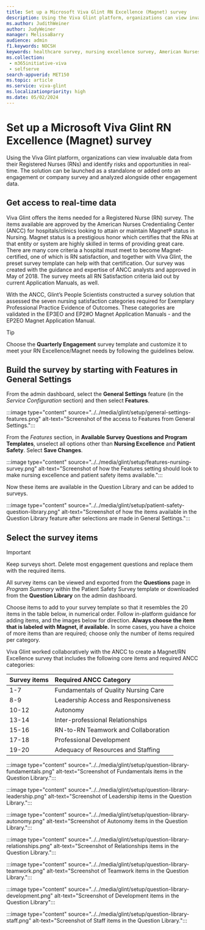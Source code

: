 ```yaml
---
title: Set up a Microsoft Viva Glint RN Excellence (Magnet) survey
description: Using the Viva Glint platform, organizations can view invaluable data from their RNs and identify risks and opportunities in real-time.
ms.author: JudithWeiner
author: JudyWeiner
manager: MelissaBarry
audience: admin
f1.keywords: NOCSH
keywords: healthcare survey, nursing excellence survey, American Nurses Credentialing Center, Magneet
ms.collection: 
 - m365initiative-viva
 - selfserve
search-appverid: MET150
ms.topic: article
ms.service: viva-glint
ms.localizationpriority: high
ms.date: 05/02/2024
---
```


# Set up a Microsoft Viva Glint RN Excellence (Magnet) survey

Using the Viva Glint platform, organizations can view invaluable data from their Registered Nurses (RNs) and identify risks and opportunities in real-time. The solution can be launched as a standalone or added onto an engagement or company survey and analyzed alongside other engagement data.

## Get access to real-time data

Viva Glint offers the items needed for a Registered Nurse (RN) survey. The items available are approved by the American Nurses Credentialing Center (ANCC) for hospitals/clinics looking to attain or maintain Magnet® status in Nursing. Magnet status is a prestigious honor which certifies that the RNs at that entity or system are highly skilled in terms of providing great care. There are many core criteria a hospital must meet to become Magnet-certified, one of which is RN satisfaction, and together with Viva Glint, the preset survey template can help with that certification. Our survey was created with the guidance and expertise of ANCC analysts and approved in May of 2018. The survey meets all RN Satisfaction criteria laid out by current Application Manuals, as well. 

With the ANCC, Glint’s People Scientists constructed a survey solution that assessed the seven nursing satisfaction categories required for Exemplary Professional Practice Evidence of Outcomes. These categories are validated in the EP3EO and EP2#O Magnet Application Manuals - and the EP2EO Magnet Application Manual. 

> [!TIP]
> Choose the **Quarterly Engagement** survey template and customize it to meet your RN Excellence/Magnet needs by following the guidelines below.

## Build the survey by starting with Features in General Settings

From the admin dashboard, select the **General Settings** feature (in the *Service Configuration* section) and then select **Features**. 

:::image type="content" source="../../media/glint/setup/general-settings-features.png" alt-text="Screenshot of the access to Features from General Settings.":::

From the *Features* section, in **Available Survey Questions and Program Templates**, unselect all options other than **Nursing Excellence** and **Patient Safety**. 
Select **Save Changes**. 

:::image type="content" source="../../media/glint/setup/features-nursing-survey.png" alt-text="Screenshot of how the Features setting should look to make nursing excellence and patient safety items available.":::

Now these items are available in the Question Library and can be added to surveys.

:::image type="content" source="../../media/glint/setup/patient-safety-question-library.png" alt-text="Screenshot of how the items available in the Question Library feature after selections are made in General Settings.":::

## Select the survey items

>[!IMPORTANT]
>Keep surveys short. Delete most engagement questions and replace them with the required items.

All survey items can be viewed and exported from the **Questions** page in *Program Summary* within the Patient Safety Survey template or downloaded from the **Question Library** on the admin dashboard. 

Choose items to add to your survey template so that it resembles the 20 items in the table below, in numerical order. Follow in-platform guidance for adding items, and the images below for direction. **Always choose the item that is labeled with Magnet, if available.** In some cases, you have a choice of more items than are required; choose only the number of items required per category. 

Viva Glint worked collaboratively with the ANCC to create a Magnet/RN Excellence survey that includes the following core items and required ANCC categories:

|Survey items|Required ANCC Category|
|:-----------|:----------------------|
|1-7|Fundamentals of Quality Nursing Care|
|8-9|Leadership Access and Responsiveness|
|10-12|Autonomy|
|13-14|Inter-professional Relationships|
|15-16|RN-to-RN Teamwork and Collaboration|
|17-18|Professional Development|
|19-20|Adequacy of Resources and Staffing|

:::image type="content" source="../../media/glint/setup/question-library-fundamentals.png" alt-text="Screenshot of Fundamentals items in the Question Library.":::

:::image type="content" source="../../media/glint/setup/question-library-leadership.png" alt-text="Screenshot of Leadership items in the Question Library.":::

:::image type="content" source="../../media/glint/setup/question-library-autonomy.png" alt-text="Screenshot of Autonomy items in the Question Library.":::

:::image type="content" source="../../media/glint/setup/question-library-relationships.png" alt-text="Screenshot of Relationships items in the Question Library.":::

:::image type="content" source="../../media/glint/setup/question-library-teamwork.png" alt-text="Screenshot of Teamwork items in the Question Library.":::

:::image type="content" source="../../media/glint/setup/question-library-development.png" alt-text="Screenshot of Development items in the Question Library":::

:::image type="content" source="../../media/glint/setup/question-library-staff.png" alt-text="Screenshot of Staff items in the Question Library.":::
